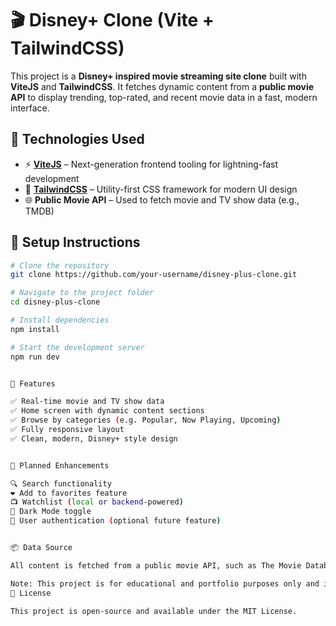 # 🎬 Disney+ Clone (Vite + TailwindCSS)

This project is a **Disney+ inspired movie streaming site clone** built with **ViteJS** and **TailwindCSS**. It fetches dynamic content from a **public movie API** to display trending, top-rated, and recent movie data in a fast, modern interface.

## 🚀 Technologies Used

- ⚡ **[ViteJS](https://vitejs.dev/)** – Next-generation frontend tooling for lightning-fast development
- 🎨 **[TailwindCSS](https://tailwindcss.com/)** – Utility-first CSS framework for modern UI design
- 🌐 **Public Movie API** – Used to fetch movie and TV show data (e.g., TMDB)

## 🔧 Setup Instructions

```bash
# Clone the repository
git clone https://github.com/your-username/disney-plus-clone.git

# Navigate to the project folder
cd disney-plus-clone

# Install dependencies
npm install

# Start the development server
npm run dev


📁 Features

✅ Real-time movie and TV show data
✅ Home screen with dynamic content sections
✅ Browse by categories (e.g. Popular, Now Playing, Upcoming)
✅ Fully responsive layout
✅ Clean, modern, Disney+ style design


🧩 Planned Enhancements

🔍 Search functionality
❤️ Add to favorites feature
📺 Watchlist (local or backend-powered)
🌙 Dark Mode toggle
👤 User authentication (optional future feature)


📦 Data Source

All content is fetched from a public movie API, such as The Movie Database (TMDB), using API keys and RESTful endpoints.

Note: This project is for educational and portfolio purposes only and is not affiliated with or endorsed by Disney.
📄 License

This project is open-source and available under the MIT License.